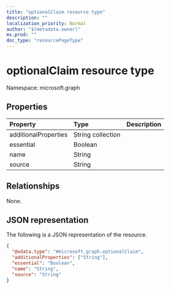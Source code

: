 ```yaml
---
title: "optionalClaim resource type"
description: ""
localization_priority: Normal
author: "$(metadata.owner)"
ms.prod: ""
doc_type: "resourcePageType"
---
```


# optionalClaim resource type

Namespace: microsoft.graph

## Properties

| Property             | Type              | Description |
| :------------------- | :---------------- | :---------- |
| additionalProperties | String collection |             |
| essential            | Boolean           |             |
| name                 | String            |             |
| source               | String            |             |

## Relationships

None.

## JSON representation

The following is a JSON representation of the resource.

<!-- {
  "blockType": "resource",
  "@odata.type": "microsoft.graph.optionalClaim",
}
-->

```json
{
  "@odata.type": "#microsoft.graph.optionalClaim",
  "additionalProperties": ["String"],
  "essential": "Boolean",
  "name": "String",
  "source": "String"
}
```
